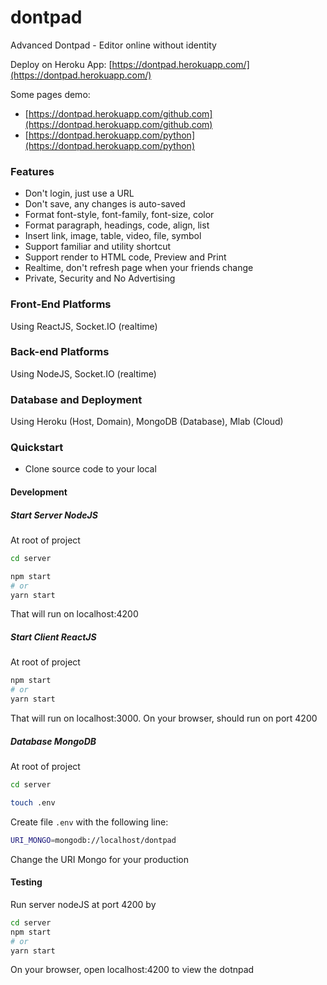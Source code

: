 # dontpad
Advanced Dontpad - Editor online without identity


Deploy on Heroku App: [https://dontpad.herokuapp.com/](https://dontpad.herokuapp.com/)

Some pages demo:
+ [https://dontpad.herokuapp.com/github.com](https://dontpad.herokuapp.com/github.com)
+ [https://dontpad.herokuapp.com/python](https://dontpad.herokuapp.com/python)


### Features
+ Don't login, just use a URL
+ Don't save, any changes is auto-saved
+ Format font-style, font-family, font-size, color
+ Format paragraph, headings, code, align, list
+ Insert link, image, table, video, file, symbol
+ Support familiar and utility shortcut
+ Support render to HTML code, Preview and Print
+ Realtime, don't refresh page when your friends change
+ Private, Security and No Advertising


### Front-End Platforms
Using ReactJS, Socket.IO (realtime)

### Back-end Platforms
Using NodeJS, Socket.IO (realtime)

### Database and Deployment
Using Heroku (Host, Domain), MongoDB (Database), Mlab (Cloud)

### Quickstart
+ Clone source code to your local

#### Development

##### Start Server NodeJS
At root of project
```bash
cd server

npm start
# or
yarn start
```
That will run on localhost:4200

##### Start Client ReactJS
At root of project
```bash
npm start
# or
yarn start
```
That will run on localhost:3000. On your browser, should run on port 4200


##### Database MongoDB
At root of project
```bash
cd server

touch .env
```
Create file `.env` with the following line:
```bash
URI_MONGO=mongodb://localhost/dontpad
```
Change the URI Mongo for your production


#### Testing
Run server nodeJS at port 4200 by
```bash
cd server
npm start
# or 
yarn start
```
On your browser, open localhost:4200 to view the dotnpad
